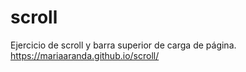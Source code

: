 # scroll
Ejercicio de scroll y barra superior de carga de página.
https://mariaaranda.github.io/scroll/
